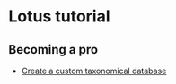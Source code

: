 # Lotus tutorial

## Becoming a pro
 * [Create a custom taxonomical database](workshop/customdb.md)
